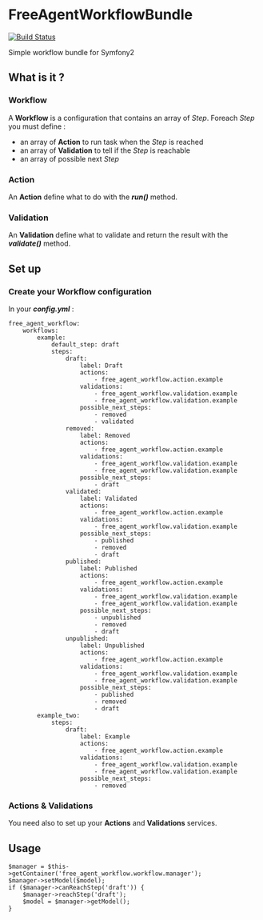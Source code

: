 FreeAgentWorkflowBundle
=======================

[![Build Status](https://secure.travis-ci.org/jeremyFreeAgent/FreeAgentWorkflowBundle.png)](http://travis-ci.org/jeremyFreeAgent/FreeAgentWorkflowBundle)

Simple workflow bundle for Symfony2


What is it ?
------------
### Workflow
A **Workflow** is a configuration that contains an array of *Step*. Foreach *Step* you must define :

- an array of **Action** to run task when the *Step* is reached
- an array of **Validation** to tell if the *Step* is reachable
- an array of possible next *Step*

### Action
An **Action** define what to do with the ***run()*** method.

### Validation
An **Validation** define what to validate and return the result with the ***validate()*** method.

Set up
------
### Create your **Workflow** configuration
In your ***config.yml*** :

```
free_agent_workflow:
    workflows:
        example:
            default_step: draft
            steps:
                draft:
                    label: Draft
                    actions:
                        - free_agent_workflow.action.example
                    validations:
                        - free_agent_workflow.validation.example
                        - free_agent_workflow.validation.example
                    possible_next_steps:
                        - removed
                        - validated
                removed:
                    label: Removed
                    actions:
                        - free_agent_workflow.action.example
                    validations:
                        - free_agent_workflow.validation.example
                        - free_agent_workflow.validation.example
                    possible_next_steps:
                        - draft
                validated:
                    label: Validated
                    actions:
                        - free_agent_workflow.action.example
                    validations:
                        - free_agent_workflow.validation.example
                    possible_next_steps:
                        - published
                        - removed
                        - draft
                published:
                    label: Published
                    actions:
                        - free_agent_workflow.action.example
                    validations:
                        - free_agent_workflow.validation.example
                        - free_agent_workflow.validation.example
                    possible_next_steps:
                        - unpublished
                        - removed
                        - draft
                unpublished:
                    label: Unpublished
                    actions:
                        - free_agent_workflow.action.example
                    validations:
                        - free_agent_workflow.validation.example
                        - free_agent_workflow.validation.example
                    possible_next_steps:
                        - published
                        - removed
                        - draft
        example_two:
            steps:
                draft:
                    label: Example
                    actions:
                        - free_agent_workflow.action.example
                    validations:
                        - free_agent_workflow.validation.example
                        - free_agent_workflow.validation.example
                    possible_next_steps:
                        - removed
```
### Actions & Validations
You need also to set up your **Actions** and **Validations** services.

Usage
-----
```
$manager = $this->getContainer('free_agent_workflow.workflow.manager');
$manager->setModel($model);
if ($manager->canReachStep('draft')) {
    $manager->reachStep('draft');
    $model = $manager->getModel();
}
```
